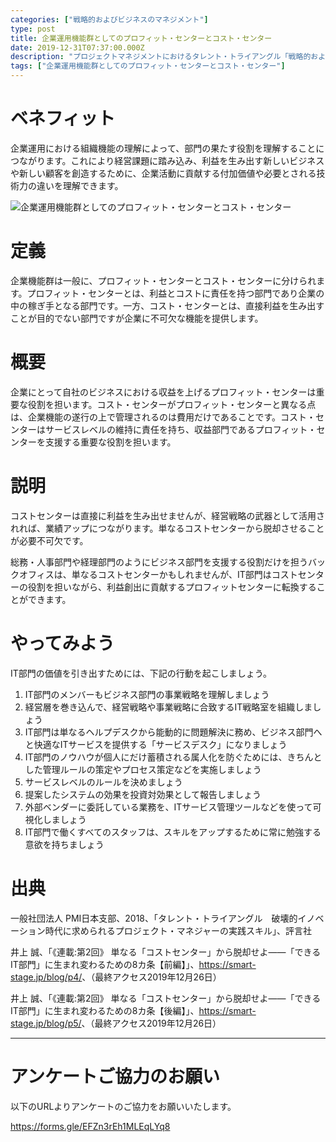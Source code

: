 ```yaml
---
categories: ["戦略的およびビジネスのマネジメント"]
type: post
title: 企業運用機能群としてのプロフィット・センターとコスト・センター
date: 2019-12-31T07:37:00.000Z
description: "プロジェクトマネジメントにおけるタレント・トライアングル「戦略的およびビジネスのマネジメント」より、「企業運用機能群としてのプロフィット・センターとコスト・センター」への理解を深めプロジェクト・マネジャーに必要とされるコンピテンシーを身に着けよう。"
tags: ["企業運用機能群としてのプロフィット・センターとコスト・センター"]
---
```

# ベネフィット

企業運用における組織機能の理解によって、部門の果たす役割を理解することにつながります。これにより経営課題に踏み込み、利益を生み出す新しいビジネスや新しい顧客を創造するために、企業活動に貢献する付加価値や必要とされる技術力の違いを理解できます。

![企業運用機能群としてのプロフィット・センターとコスト・センター](/img/企業運用機能群としてのプロフィット・センターとコスト・センター.png "企業運用機能群としてのプロフィット・センターとコスト・センター")

# 定義

企業機能群は一般に、プロフィット・センターとコスト・センターに分けられます。プロフィット・センターとは、利益とコストに責任を持つ部門であり企業の中の稼ぎ手となる部門です。一方、コスト・センターとは、直接利益を生み出すことが目的でない部門ですが企業に不可欠な機能を提供します。

# 概要

企業にとって自社のビジネスにおける収益を上げるプロフィット・センターは重要な役割を担います。コスト・センターがプロフィット・センターと異なる点は、企業機能の遂行の上で管理されるのは費用だけであることです。コスト・センターはサービスレベルの維持に責任を持ち、収益部門であるプロフィット・センターを支援する重要な役割を担います。

# 説明

コストセンターは直接に利益を生み出せませんが、経営戦略の武器として活用されれば、業績アップにつながります。単なるコストセンターから脱却させることが必要不可欠です。

総務・人事部門や経理部門のようにビジネス部門を支援する役割だけを担うバックオフィスは、単なるコストセンターかもしれませんが、IT部門はコストセンターの役割を担いながら、利益創出に貢献するプロフィットセンターに転換することができます。

# やってみよう

IT部門の価値を引き出すためには、下記の行動を起こしましょう。

1. IT部門のメンバーもビジネス部門の事業戦略を理解しましょう
2. 経営層を巻き込んで、経営戦略や事業戦略に合致するIT戦略室を組織しましょう
3. IT部門は単なるヘルプデスクから能動的に問題解決に務め、ビジネス部門へと快適なITサービスを提供する「サービスデスク」になりましょう
4. IT部門のノウハウが個人にだけ蓄積される属人化を防ぐためには、きちんとした管理ルールの策定やプロセス策定などを実施しましょう
5. サービスレベルのルールを決めましょう
6. 提案したシステムの効果を投資対効果として報告しましょう
7. 外部ベンダーに委託している業務を、ITサービス管理ツールなどを使って可視化しましょう
8. IT部門で働くすべてのスタッフは、スキルをアップするために常に勉強する意欲を持ちましょう

# 出典

一般社団法人 PMI日本支部、2018、「タレント・トライアングル　破壊的イノベーション時代に求められるプロジェクト・マネジャーの実践スキル」、評言社

井上 誠、「《連載:第2回》 単なる「コストセンター」から脱却せよ――「できるIT部門」に生まれ変わるための8カ条【前編】」、<https://smart-stage.jp/blog/p4/>、（最終アクセス2019年12月26日）

井上 誠、「《連載:第2回》 単なる「コストセンター」から脱却せよ――「できるIT部門」に生まれ変わるための8カ条【後編】」、<https://smart-stage.jp/blog/p5/>、（最終アクセス2019年12月26日）

---

# アンケートご協力のお願い

以下のURLよりアンケートのご協力をお願いいたします。

https://forms.gle/EFZn3rEh1MLEqLYq8
